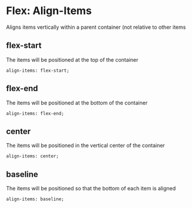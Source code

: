 # Flex: Align-Items

Aligns items vertically within a parent container (not relative to other items

## flex-start

The items will be positioned at the top of the container

```
align-items: flex-start;
```

## flex-end

The items will be positioned at the bottom of the container
```
align-items: flex-end;
```

## center

The items will be positioned in the vertical center of the container
```
align-items: center;
```

## baseline

The items will be positioned so that the bottom of each item is aligned
```
align-items: baseline;
```

